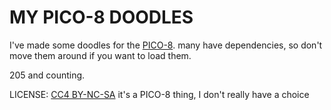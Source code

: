 # MY PICO-8 DOODLES

I've made some doodles for the [PICO-8](https://www.lexaloffle.com/pico-8.php).
many have dependencies, so don't move them around if you want to load them.

205 and counting.

LICENSE: [CC4 BY-NC-SA](https://creativecommons.org/licenses/by-nc-sa/4.0/)
it's a PICO-8 thing, I don't really have a choice